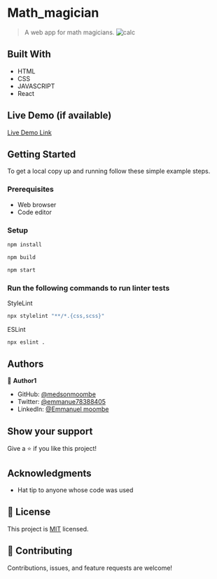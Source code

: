 # Math_magician

> A web app for math magicians.
> ![calc](https://user-images.githubusercontent.com/98400013/171272223-87ce7e28-5117-4c2e-9a5c-407fd5895305.png)



## Built With

- HTML
- CSS
- JAVASCRIPT
- React

## Live Demo (if available)
[Live Demo Link]()



## Getting Started


To get a local copy up and running follow these simple example steps.

### Prerequisites

- Web browser
- Code editor

### Setup


```bash
npm install
```

```bash
npm build
```

```bash
npm start
```

### Run the following commands to run linter tests


StyleLint
```bash
npx stylelint "**/*.{css,scss}"
```

ESLint
```bash
npx eslint .
```



## Authors

👤 **Author1**

- GitHub: [@medsonmoombe](https://github.com/medsonmoombe)
- Twitter: [@emmanue78388405](https://twitter.com/@emmanue78388405)
- LinkedIn: [@Emmanuel moombe](https://www.linkedin.com/in/emmanuel-moombe-821918230/)


## Show your support

Give a ⭐️ if you like this project!

## Acknowledgments

- Hat tip to anyone whose code was used

## 📝 License

This project is [MIT](https://github.com/medsonmoombe/math_magician/blob/dev/LICENSE) licensed.

## 🤝 Contributing

Contributions, issues, and feature requests are welcome!

